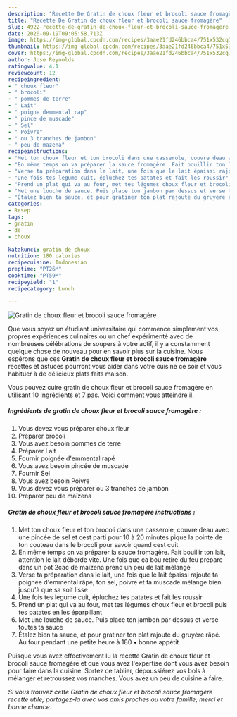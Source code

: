 ```yaml
---
description: "Recette De Gratin de choux fleur et brocoli sauce fromagère"
title: "Recette De Gratin de choux fleur et brocoli sauce fromagère"
slug: 4922-recette-de-gratin-de-choux-fleur-et-brocoli-sauce-fromagere
date: 2020-09-19T09:05:58.713Z
image: https://img-global.cpcdn.com/recipes/3aae21fd246bbca4/751x532cq70/gratin-de-choux-fleur-et-brocoli-sauce-fromagere-photo-principale-de-la-recette.jpg
thumbnail: https://img-global.cpcdn.com/recipes/3aae21fd246bbca4/751x532cq70/gratin-de-choux-fleur-et-brocoli-sauce-fromagere-photo-principale-de-la-recette.jpg
cover: https://img-global.cpcdn.com/recipes/3aae21fd246bbca4/751x532cq70/gratin-de-choux-fleur-et-brocoli-sauce-fromagere-photo-principale-de-la-recette.jpg
author: Jose Reynolds
ratingvalue: 4.1
reviewcount: 12
recipeingredient:
- " choux fleur"
- " brocoli"
- " pommes de terre"
- " Lait"
- " poigne demmental rap"
- " pince de muscade"
- " Sel"
- " Poivre"
- " ou 3 tranches de jambon"
- " peu de mazena"
recipeinstructions:
- "Met ton choux fleur et ton brocoli dans une casserole, couvre deau avec une pincée de sel et cest parti pour 10 à 20 minutes pique la pointe de ton couteau dans le brocoli pour savoir quand cest cuit"
- "En même temps on va préparer la sauce fromagère. Fait bouillir ton lait, attention le lait déborde vite. Une fois que ça bou retire du feu prepare dans un pot 2cac de maïzena prend un peu de lait mélangé"
- "Verse ta préparation dans le lait, une fois que le lait épaissi rajoute ta poignée d&#39;emmental râpé, ton sel, poivre et ta muscade mélange bien jusqu&#39;à que sa soit lisse"
- "Une fois tes legume cuit, épluchez tes patates et fait les roussir"
- "Prend un plat qui va au four, met tes légumes choux fleur et brocoli puis tes patates en les éparpillant"
- "Met une louche de sauce. Puis place ton jambon par dessus et verse toutes ta sauce"
- "Étalez bien ta sauce, et pour gratiner ton plat rajoute du gruyère râpé. Au four pendant une petite heure à 180 • bonne appétit"
categories:
- Resep
tags:
- gratin
- de
- choux

katakunci: gratin de choux 
nutrition: 180 calories
recipecuisine: Indonesian
preptime: "PT26M"
cooktime: "PT59M"
recipeyield: "1"
recipecategory: Lunch

---
```



![Gratin de choux fleur et brocoli sauce fromagère](https://img-global.cpcdn.com/recipes/3aae21fd246bbca4/751x532cq70/gratin-de-choux-fleur-et-brocoli-sauce-fromagere-photo-principale-de-la-recette.jpg)

Que vous soyez un étudiant universitaire qui commence simplement vos propres expériences culinaires ou un chef expérimenté avec de nombreuses célébrations de soupers à votre actif, il y a constamment quelque chose de nouveau pour en savoir plus sur la cuisine. Nous espérons que ces <strong> Gratin de choux fleur et brocoli sauce fromagère </strong> recettes et astuces pourront vous aider dans votre cuisine ce soir et vous habituer à de délicieux plats faits maison.

<!--inarticleads1-->

Vous pouvez cuire gratin de choux fleur et brocoli sauce fromagère en utilisant 10 Ingrédients et 7 pas. Voici comment vous atteindre il.

##### Ingrédients de gratin de choux fleur et brocoli sauce fromagère :

1. Vous devez vous préparer  choux fleur
1. Préparer  brocoli
1. Vous avez besoin  pommes de terre
1. Préparer  Lait
1. Fournir  poignée d&#39;emmental rapé
1. Vous avez besoin  pincée de muscade
1. Fournir  Sel
1. Vous avez besoin  Poivre
1. Vous devez vous préparer  ou 3 tranches de jambon
1. Préparer  peu de maïzena




<!--inarticleads2-->

##### Gratin de choux fleur et brocoli sauce fromagère instructions :

1. Met ton choux fleur et ton brocoli dans une casserole, couvre deau avec une pincée de sel et cest parti pour 10 à 20 minutes pique la pointe de ton couteau dans le brocoli pour savoir quand cest cuit
1. En même temps on va préparer la sauce fromagère. Fait bouillir ton lait, attention le lait déborde vite. Une fois que ça bou retire du feu prepare dans un pot 2cac de maïzena prend un peu de lait mélangé
1. Verse ta préparation dans le lait, une fois que le lait épaissi rajoute ta poignée d&#39;emmental râpé, ton sel, poivre et ta muscade mélange bien jusqu&#39;à que sa soit lisse
1. Une fois tes legume cuit, épluchez tes patates et fait les roussir
1. Prend un plat qui va au four, met tes légumes choux fleur et brocoli puis tes patates en les éparpillant
1. Met une louche de sauce. Puis place ton jambon par dessus et verse toutes ta sauce
1. Étalez bien ta sauce, et pour gratiner ton plat rajoute du gruyère râpé. Au four pendant une petite heure à 180 • bonne appétit




<!--inarticleads1-->

<p>
Puisque vous avez effectivement lu la recette Gratin de choux fleur et brocoli sauce fromagère et que vous avez l'expertise dont vous avez besoin pour faire dans la cuisine. Sortez ce tablier, dépoussiérez vos bols à mélanger et retroussez vos manches. Vous avez un peu de cuisine à faire.
</p>

<p>
<i>Si vous trouvez cette Gratin de choux fleur et brocoli sauce fromagère recette utile, partagez-la avec vos amis proches ou votre famille, merci et bonne chance.</i>
</p>
